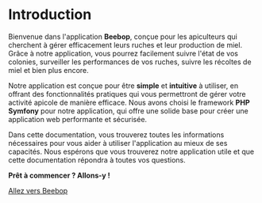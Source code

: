 # Introduction

Bienvenue dans l'application **Beebop**, conçue pour les apiculteurs qui cherchent à gérer efficacement leurs ruches et leur production de miel. Grâce à notre application, vous pourrez facilement suivre l'état de vos colonies, surveiller les performances de vos ruches, suivre les récoltes de miel et bien plus encore.

Notre application est conçue pour être **simple** et **intuitive** à utiliser, en offrant des fonctionnalités pratiques qui vous permettront de gérer votre activité apicole de manière efficace. Nous avons choisi le framework **PHP Symfony** pour notre application, qui offre une solide base pour créer une application web performante et sécurisée.

Dans cette documentation, vous trouverez toutes les informations nécessaires pour vous aider à utiliser l'application au mieux de ses capacités. Nous espérons que vous trouverez notre application utile et que cette documentation répondra à toutes vos questions.

**Prêt à commencer ? Allons-y !**

[Allez vers Beebop](https://ratio.fr)
